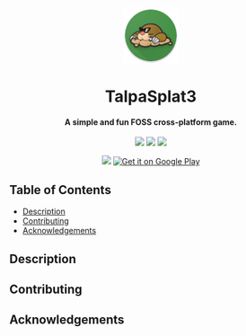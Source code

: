 <p align="center"><img src="./resources/icon.png" width="100"></p>
<h1 align="center">TalpaSplat3</h1>
<h4 align="center">A simple and fun FOSS cross-platform game.</h4>

<p align="center">
<a href="https://github.com/albertomosconi/TalpaSplat3/releases" alt="GitHub release"><img src="https://img.shields.io/github/release/albertomosconi/TalpaSplat3.svg" ></a>
<a href="./LICENSE" alt="License: MIT"><img src="https://img.shields.io/badge/License-MIT-blue.svg"></a>
<a href="https://flame-engine.org" alt="Powered by Flame"><img src="https://img.shields.io/badge/Powered%20by-%F0%9F%94%A5-orange.svg"></a>
</p>

<p align="center">
<a href=""><img alat="Get it on F-Droid" src="https://fdroid.gitlab.io/artwork/badge/get-it-on.png" height="80"></a>
<a href="https://play.google.com/store/apps/details?id=it.albertomosconi.talpasplat3"><img alt="Get it on Google Play" src="https://play.google.com/intl/en_us/badges/images/generic/en_badge_web_generic.png" height="80" ></a>
</p>

## Table of Contents
- [Description](#description "Description")
- [Contributing](#contributing "Contributing")
- [Acknowledgements](#acknowledgements "Acknowledgements")

<h2 name="description">Description</h2>

<h2 name="contributing">Contributing</h2>

<h2 name="acknowledgements">Acknowledgements</h2>
